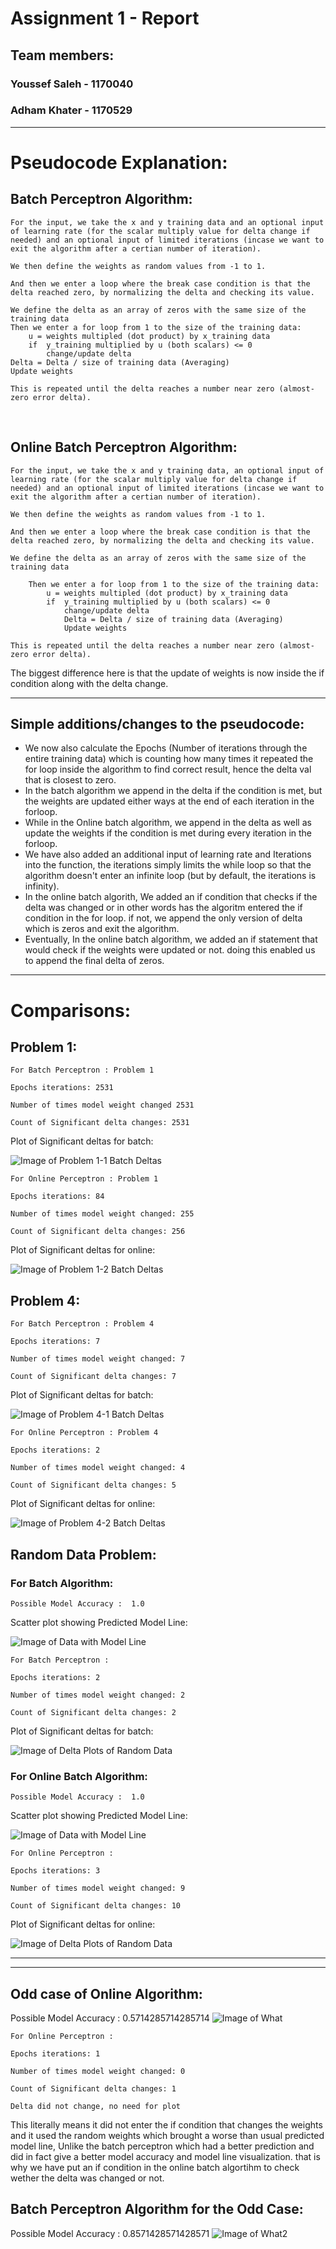 
# Assignment 1 - Report

## Team members:
### Youssef Saleh  - 1170040
### Adham Khater - 1170529

-------

# Pseudocode Explanation:

## Batch Perceptron Algorithm:


    For the input, we take the x and y training data and an optional input of learning rate (for the scalar multiply value for delta change if needed) and an optional input of limited iterations (incase we want to exit the algorithm after a certian number of iteration).

    We then define the weights as random values from -1 to 1.

    And then we enter a loop where the break case condition is that the delta reached zero, by normalizing the delta and checking its value.

	We define the delta as an array of zeros with the same size of the training data
	Then we enter a for loop from 1 to the size of the training data:
		u = weights multipled (dot product) by x_training data
		if  y_training multiplied by u (both scalars) <= 0
			change/update delta
	Delta = Delta / size of training data (Averaging)
	Update weights

    This is repeated until the delta reaches a number near zero (almost-zero error delta).
 
## Online Batch Perceptron Algorithm:

    For the input, we take the x and y training data, an optional input of learning rate (for the scalar multiply value for delta change if needed) and an optional input of limited iterations (incase we want to exit the algorithm after a certian number of iteration).

    We then define the weights as random values from -1 to 1.

    And then we enter a loop where the break case condition is that the delta reached zero, by normalizing the delta and checking its value.

	We define the delta as an array of zeros with the same size of the training data

        Then we enter a for loop from 1 to the size of the training data:
            u = weights multipled (dot product) by x_training data
            if  y_training multiplied by u (both scalars) <= 0
                change/update delta
                Delta = Delta / size of training data (Averaging)
                Update weights

    This is repeated until the delta reaches a number near zero (almost-zero error delta).

The biggest difference here is that the update of weights is now inside the if condition along with the delta change.

-----

## Simple additions/changes to the pseudocode:
-	We now also calculate the Epochs (Number of iterations through the entire training data) which is counting how many times it repeated the for loop inside the algorithm to find correct result, hence the delta val that is closest to zero.
- In the batch algorithm we append in the delta if the condition is met, but the weights are updated either ways at the end of each iteration in the forloop.
- While in the Online batch algorithm, we append in the delta as well as update the weights if the condition is met during every iteration in the forloop.
- We have also added an additional input of learning rate and Iterations into the function, the iterations simply limits the while loop so that the algorithm doesn't enter an infinite loop (but by default, the iterations is infinity).
- In the online batch algorith, We added an if condition that checks if the delta was changed or in other words has the algoritm entered the if condition in the for loop. if not, we append the only version of delta which is zeros and exit the algorithm.
- Eventually, In the online batch algorithm, we added an if statement that would check if the weights were updated or not. doing this enabled us to append the final delta of zeros.

--------

# Comparisons:

## Problem 1:
    For Batch Perceptron : Problem 1 

    Epochs iterations: 2531

    Number of times model weight changed 2531

    Count of Significant delta changes: 2531
Plot of Significant deltas for batch:

![Image of Problem 1-1 Batch Deltas](Images/1-1.png) 

    For Online Perceptron : Problem 1 

    Epochs iterations: 84

    Number of times model weight changed: 255

    Count of Significant delta changes: 256
Plot of Significant deltas for online:

![Image of Problem 1-2 Batch Deltas](Images/1-2.png) 


## Problem 4:
    For Batch Perceptron : Problem 4 

    Epochs iterations: 7

    Number of times model weight changed: 7

    Count of Significant delta changes: 7


Plot of Significant deltas for batch:

![Image of Problem 4-1 Batch Deltas](Images/4-1.png) 

    For Online Perceptron : Problem 4 

    Epochs iterations: 2

    Number of times model weight changed: 4

    Count of Significant delta changes: 5
Plot of Significant deltas for online:

![Image of Problem 4-2 Batch Deltas](Images/4-2.png) 


## Random Data Problem:
### For Batch Algorithm:

    Possible Model Accuracy :  1.0

Scatter plot showing Predicted Model Line:

![Image of Data with Model Line](Images/R-1-1.png) 

    For Batch Perceptron : 

    Epochs iterations: 2

    Number of times model weight changed: 2

    Count of Significant delta changes: 2

Plot of Significant deltas for batch:

![Image of Delta Plots of Random Data](Images/R-1-2.png) 

### For Online Batch Algorithm:

    Possible Model Accuracy :  1.0

Scatter plot showing Predicted Model Line:

![Image of Data with Model Line](Images/R-2-1.png) 

    For Online Perceptron : 

    Epochs iterations: 3

    Number of times model weight changed: 9

    Count of Significant delta changes: 10

Plot of Significant deltas for online:

![Image of Delta Plots of Random Data](Images/R-2-2.png) 


-------
-------



## Odd case of Online Algorithm:

Possible Model Accuracy :  0.5714285714285714
![Image of What](Images/R-2-1-Interesting.png) 

    For Online Perceptron : 

    Epochs iterations: 1

    Number of times model weight changed: 0

    Count of Significant delta changes: 1

    Delta did not change, no need for plot
This literally means it did not enter the if condition that changes the weights and it used the random weights which brought a worse than usual predicted model line, Unlike the batch perceptron which had a better prediction and did in fact give a better model accuracy and model line visualization. that is why we have put an if condition in the online batch algortihm to check wether the delta was changed or not.

## Batch Perceptron Algorithm for the Odd Case:

Possible Model Accuracy :  0.8571428571428571
![Image of What2](Images/R-1-1-Interesting.png)
